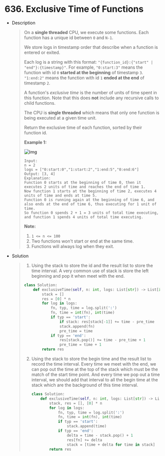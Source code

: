 # 636. Exclusive Time of Functions

- Description

  > On a **single threaded** CPU, we execute some functions. Each function has a unique id between `0` and `N-1`.
  >
  > We store logs in timestamp order that describe when a function is entered or exited.
  >
  > Each log is a string with this format: `"{function_id}:{"start" | "end"}:{timestamp}"`. For example, `"0:start:3"` means the function with id `0` **started at the beginning** of timestamp `3`. `"1:end:2"` means the function with id `1` **ended at the end** of timestamp `2`.
  >
  > A function's *exclusive time* is the number of units of time spent in this function. Note that this does **not** include any recursive calls to child functions.
  >
  > The CPU is **single threaded** which means that only one function is being executed at a given time unit.
  >
  > Return the exclusive time of each function, sorted by their function id.
  >
  >  
  >
  > **Example 1:**
  >
  > **![img](https://assets.leetcode.com/uploads/2019/04/05/diag1b.png)**
  >
  > ```
  > Input:
  > n = 2
  > logs = ["0:start:0","1:start:2","1:end:5","0:end:6"]
  > Output: [3, 4]
  > Explanation:
  > Function 0 starts at the beginning of time 0, then it executes 2 units of time and reaches the end of time 1.
  > Now function 1 starts at the beginning of time 2, executes 4 units of time and ends at time 5.
  > Function 0 is running again at the beginning of time 6, and also ends at the end of time 6, thus executing for 1 unit of time. 
  > So function 0 spends 2 + 1 = 3 units of total time executing, and function 1 spends 4 units of total time executing.
  > ```
  >
  >  
  >
  > **Note:**
  >
  > 1. `1 <= n <= 100`
  > 2. Two functions won't start or end at the same time.
  > 3. Functions will always log when they exit.

- Solution

  > 1. Using the stack to store the id and the result list to store the time interval. A very common use of stack is store the left beginning and pop it when meet with the end.
  >
  > ```python
  > class Solution:
  >     def exclusiveTime(self, n: int, logs: List[str]) -> List[int]:
  >         stack = []
  >         res = [0] * n
  >         for log in logs:
  >             fn, typ, time = log.split(':')
  >             fn, time = int(fn), int(time)
  >             if typ == 'start':
  >                 if stack: res[stack[-1]] += time - pre_time
  >                 stack.append(fn)
  >                 pre_time = time
  >             if typ == 'end':
  >                 res[stack.pop()] += time - pre_time + 1
  >                 pre_time = time + 1
  >         return res
  > ```
  >
  > 2. Using the stack to store the begin time and the result list to record the time interval. Every time we meet with the end, we can pop out the time at the top of the stack which must be the match of the start time point.  And every time we pop out a time interval, we should add that interval to all the begin time at the stack which are the background of this time interval.
  >
  >    ```python
  >    class Solution:
  >        def exclusiveTime(self, n: int, logs: List[str]) -> List[int]:
  >            stack, res = [], [0] * n
  >            for log in logs:
  >                fn, typ, time = log.split(':')
  >                fn, time = int(fn), int(time)
  >                if typ == 'start':
  >                    stack.append(time)
  >                if typ == 'end':
  >                    delta = time - stack.pop() + 1
  >                    res[fn] += delta
  >                    stack = [time + delta for time in stack]
  >            return res
  >    ```
